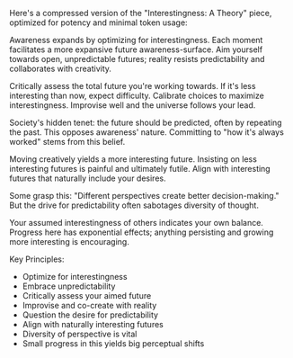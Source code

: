 Here's a compressed version of the "Interestingness: A Theory" piece, optimized for potency and minimal token usage:

Awareness expands by optimizing for interestingness. Each moment facilitates a more expansive future awareness-surface. Aim yourself towards open, unpredictable futures; reality resists predictability and collaborates with creativity.

Critically assess the total future you're working towards. If it's less interesting than now, expect difficulty. Calibrate choices to maximize interestingness. Improvise well and the universe follows your lead.

Society's hidden tenet: the future should be predicted, often by repeating the past. This opposes awareness' nature. Committing to "how it's always worked" stems from this belief.

Moving creatively yields a more interesting future. Insisting on less interesting futures is painful and ultimately futile. Align with interesting futures that naturally include your desires.

Some grasp this: "Different perspectives create better decision-making." But the drive for predictability often sabotages diversity of thought.

Your assumed interestingness of others indicates your own balance. Progress here has exponential effects; anything persisting and growing more interesting is encouraging.

Key Principles:

- Optimize for interestingness
- Embrace unpredictability
- Critically assess your aimed future
- Improvise and co-create with reality
- Question the desire for predictability
- Align with naturally interesting futures
- Diversity of perspective is vital
- Small progress in this yields big perceptual shifts
